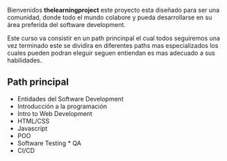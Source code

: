 Bienvenidos **thelearningproject** este proyecto esta diseñado para ser una comunidad, donde todo el mundo colabore y pueda desarrollarse en su área preferida del software development.

Este curso va consistir en un path princinpal el cual todos seguiremos una vez terminado este se  dividira en diferentes paths mas especializados los cuales pueden podran eleguir seguen entiendan es mas adecuado a sus habilidades. 

## Path principal
* Entidades del Software Development
* Introducción a la programación
* Intro to Web Development
* HTML/CSS
* Javascript
* POO
* Software Testing  * QA
* CI/CD